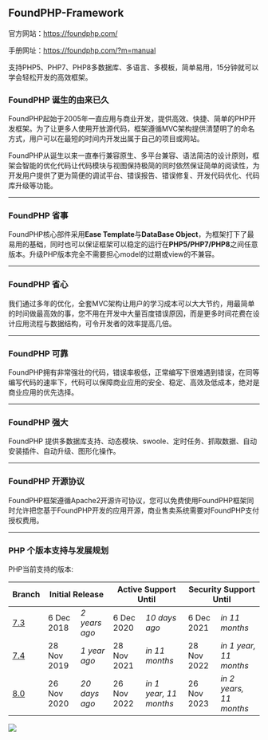 ## FoundPHP-Framework

官方网站：https://foundphp.com/

手册网址：https://foundphp.com/?m=manual

支持PHP5、PHP7、PHP8多数据库、多语言、多模板，简单易用，15分钟就可以学会轻松开发的高效框架。

### FoundPHP 诞生的由来已久
FoundPHP起始于2005年一直应用与商业开发，提供高效、快捷、简单的PHP开发框架。为了让更多人使用开放源代码，框架遵循MVC架构提供清楚明了的命名方式，用户可以在最短的时间内开发出属于自己的项目或网站。

FoundPHP从诞生以来一直奉行兼容原生、多平台兼容、语法简洁的设计原则，框架会智能的优化代码让代码模块与视图保持极简的同时依然保证简单的阅读性，为开发用户提供了更为简便的调试平台、错误报告、错误修复、开发代码优化、代码库升级等功能。

------------


### FoundPHP 省事
FoundPHP核心部件采用**Ease Template**与**DataBase Object**，为框架打下了最易用的基础，同时也可以保证框架可以稳定的运行在**PHP5/PHP7/PHP8**之间任意版本。升级PHP版本完全不需要担心model的过期或view的不兼容。

------------


### FoundPHP 省心
我们通过多年的优化，全套MVC架构让用户的学习成本可以大大节约，用最简单的时间做最高效的事，您不用在开发中大量百度错误原因，而是更多时间花费在设计应用流程与数据结构，可令开发者的效率提高几倍。

------------


### FoundPHP 可靠
FoundPHP拥有非常强壮的代码，错误率极低，正常编写下很难遇到错误，在同等编写代码的速率下，代码可以保障商业应用的安全、稳定、高效及低成本，绝对是商业应用的优先选择。

------------

### FoundPHP 强大

FoundPHP 提供多数据库支持、动态模块、swoole、定时任务、抓取数据、自动安装插件、自动升级、图形化操作。

------------


### FoundPHP 开源协议
FoundPHP框架遵循Apache2开源许可协议，您可以免费使用FoundPHP框架同时允许把您基于FoundPHP开发的应用开源，商业售卖系统需要对FoundPHP支付授权费用。


------------


### PHP 个版本支持与发展规划
PHP当前支持的版本:
<table class="standard"><thead><tr><th>Branch</th><th colspan="2">Initial Release</th><th colspan="2">Active Support Until</th><th colspan="2">Security Support Until</th></tr></thead><tbody><tr class="security"><td><a href="/downloads.php#v7.3.25">7.3</a></td><td>6 Dec 2018</td><td class="collapse-phone"><em>2 years ago</em></td><td>6 Dec 2020</td><td class="collapse-phone"><em>10 days ago</em></td><td>6 Dec 2021</td><td class="collapse-phone"><em>in 11 months</em></td></tr><tr class="stable"><td><a href="/downloads.php#v7.4.13">7.4</a></td><td>28 Nov 2019</td><td class="collapse-phone"><em>1 year ago</em></td><td>28 Nov 2021</td><td class="collapse-phone"><em>in 11 months</em></td><td>28 Nov 2022</td><td class="collapse-phone"><em>in 1 year, 11 months</em></td></tr><tr class="stable"><td><a href="/downloads.php#v8.0.0">8.0</a></td><td>26 Nov 2020</td><td class="collapse-phone"><em>20 days ago</em></td><td>26 Nov 2022</td><td class="collapse-phone"><em>in 1 year, 11 months</em></td><td>26 Nov 2023</td><td class="collapse-phone"><em>in 2 years, 11 months</em></td></tr></tbody></table>


![](data/files/edit/20/12/14/201214_18351809.png)
